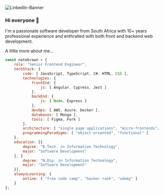 ![LinkedIn-Banner](https://user-images.githubusercontent.com/31903179/190400468-25eb84f4-70e6-4e83-ade5-d854d9a60ddf.jpeg)

### Hi everyone 👋

I'm a passionate software developer from South Africa with 10+ years professional experience and enthralled with both front and backend web development.

A little more about me...

```javascript
const natebrown = {
    role: "Senior Frontend Engineer",
    techStack: {
        code: [ JavaScript, TypeScript, C#, HTML, CSS ],
        technologies: {
            frontEnd: {
                js: [ Angular, Cypress, Jest ]
            },
            backEnd: {
                js: [ Node, Express ]
            },
            devOps: [ AWS, Azure, Docker ],
            databases: [ Mongo ],
            tools: [ Figma, Fork ]
        },
        architecture: [ "single page applications", "micro-frontends", "progressive web applications", "backend-for-frontend" ],
        programmingParadigms: [ "object-oriented", "functional" ]
    },
    education: [{
        degree: "B.Tech. in Information Technology",
        major: "Software Development"
    }, {
        degree: "N.Dip. in Information Technology",
        major: "Software Development"
    }],
    alwaysLearning: {
        online: [ "free code camp", "hacker rank", "udemy" ]
    }
};
```
